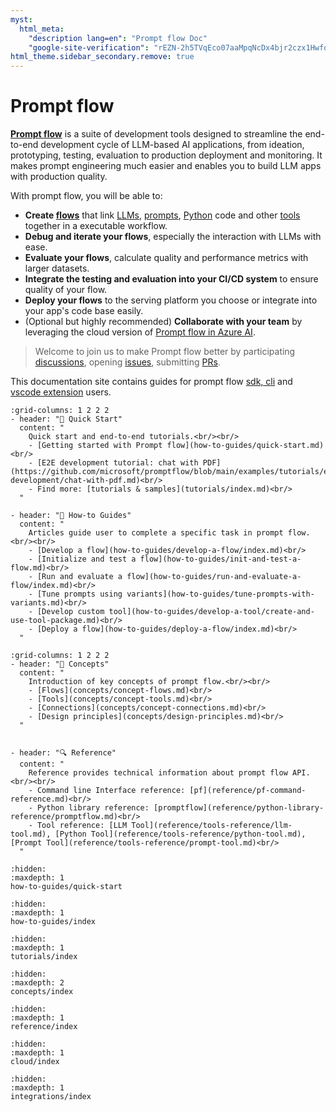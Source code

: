 ```yaml
---
myst:
  html_meta:
    "description lang=en": "Prompt flow Doc"
    "google-site-verification": "rEZN-2h5TVqEco07aaMpqNcDx4bjr2czx1Hwfoxydrg"
html_theme.sidebar_secondary.remove: true
---
```


# Prompt flow

[**Prompt flow**](https://github.com/microsoft/promptflow) is a suite of development tools designed to streamline the end-to-end development cycle of LLM-based AI applications, from ideation, prototyping, testing, evaluation to production deployment and monitoring. It makes prompt engineering much easier and enables you to build LLM apps with production quality.

With prompt flow, you will be able to:

- **Create [flows](./concepts/concept-flows.md)** that link [LLMs](./reference/tools-reference/llm-tool.md), [prompts](./reference/tools-reference/prompt-tool.md), [Python](./reference/tools-reference/python-tool.md) code and other [tools](./concepts/concept-tools.md) together in a executable workflow.
- **Debug and iterate your flows**, especially the interaction with LLMs with ease.
- **Evaluate your flows**, calculate quality and performance metrics with larger datasets.
- **Integrate the testing and evaluation into your CI/CD system** to ensure quality of your flow.
- **Deploy your flows** to the serving platform you choose or integrate into your app's code base easily.
- (Optional but highly recommended) **Collaborate with your team** by leveraging the cloud version of [Prompt flow in Azure AI](https://learn.microsoft.com/en-us/azure/machine-learning/prompt-flow/overview-what-is-prompt-flow?view=azureml-api-2).

> Welcome to join us to make Prompt flow better by
> participating [discussions](https://github.com/microsoft/promptflow/discussions),
> opening [issues](https://github.com/microsoft/promptflow/issues/new/choose),
> submitting [PRs](https://github.com/microsoft/promptflow/pulls).

This documentation site contains guides for prompt flow [sdk, cli](https://pypi.org/project/promptflow/) and [vscode extension](https://marketplace.visualstudio.com/items?itemName=prompt-flow.prompt-flow) users.

```{gallery-grid}
:grid-columns: 1 2 2 2
- header: "🚀 Quick Start"
  content: "
    Quick start and end-to-end tutorials.<br/><br/>
    - [Getting started with Prompt flow](how-to-guides/quick-start.md)<br/>
    - [E2E development tutorial: chat with PDF](https://github.com/microsoft/promptflow/blob/main/examples/tutorials/e2e-development/chat-with-pdf.md)<br/>
    - Find more: [tutorials & samples](tutorials/index.md)<br/>
  "

- header: "📒 How-to Guides"
  content: "
    Articles guide user to complete a specific task in prompt flow.<br/><br/>
    - [Develop a flow](how-to-guides/develop-a-flow/index.md)<br/>
    - [Initialize and test a flow](how-to-guides/init-and-test-a-flow.md)<br/>
    - [Run and evaluate a flow](how-to-guides/run-and-evaluate-a-flow/index.md)<br/>
    - [Tune prompts using variants](how-to-guides/tune-prompts-with-variants.md)<br/>
    - [Develop custom tool](how-to-guides/develop-a-tool/create-and-use-tool-package.md)<br/>
    - [Deploy a flow](how-to-guides/deploy-a-flow/index.md)<br/>
  "
```

```{gallery-grid}
:grid-columns: 1 2 2 2
- header: "📑 Concepts"
  content: "
    Introduction of key concepts of prompt flow.<br/><br/>
    - [Flows](concepts/concept-flows.md)<br/>
    - [Tools](concepts/concept-tools.md)<br/>
    - [Connections](concepts/concept-connections.md)<br/>
    - [Design principles](concepts/design-principles.md)<br/>
  "


- header: "🔍 Reference"
  content: "
    Reference provides technical information about prompt flow API.<br/><br/>
    - Command line Interface reference: [pf](reference/pf-command-reference.md)<br/>
    - Python library reference: [promptflow](reference/python-library-reference/promptflow.md)<br/>
    - Tool reference: [LLM Tool](reference/tools-reference/llm-tool.md), [Python Tool](reference/tools-reference/python-tool.md), [Prompt Tool](reference/tools-reference/prompt-tool.md)<br/>
  "
```

```{toctree}
:hidden:
:maxdepth: 1
how-to-guides/quick-start
```

```{toctree}
:hidden:
:maxdepth: 1
how-to-guides/index
```

```{toctree}
:hidden:
:maxdepth: 1
tutorials/index
```

```{toctree}
:hidden:
:maxdepth: 2
concepts/index
```

```{toctree}
:hidden:
:maxdepth: 1
reference/index
```

```{toctree}
:hidden:
:maxdepth: 1
cloud/index
```

```{toctree}
:hidden:
:maxdepth: 1
integrations/index
```